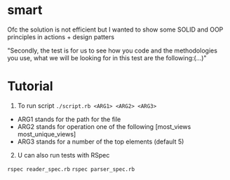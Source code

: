 # smart

Ofc the solution is not efficient but I wanted to show some SOLID and OOP principles in actions + design patters

"Secondly, the test is for us to see how you code and the methodologies you use, what we will be looking for in this test are the following:(...)"

# Tutorial

1. To run script `./script.rb <ARG1> <ARG2> <ARG3>`

* ARG1 stands for the path for the file
* ARG2 stands for operation one of the following [most_views most_unique_views]
* ARG3 stands for a number of the top elements (default 5)

2. U can also run tests with RSpec

`rspec reader_spec.rb`
`rspec parser_spec.rb`

